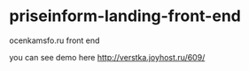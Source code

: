 # priseinform-landing-front-end
ocenkamsfo.ru front end 

you can see demo here http://verstka.joyhost.ru/609/
